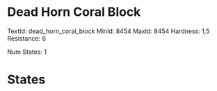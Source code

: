 # Dead Horn Coral Block
TextId: dead_horn_coral_block
MinId: 8454
MaxId: 8454
Hardness: 1,5
Resistance: 6

Num States: 1
# States
```

```